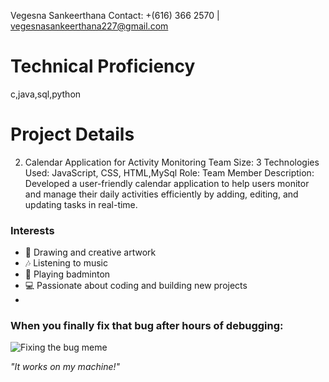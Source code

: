 Vegesna Sankeerthana
Contact: +(616) 366 2570 | vegesnasankeerthana227@gmail.com

# Technical Proficiency
c,java,sql,python

# Project Details
2. Calendar Application for Activity Monitoring
Team Size: 3
Technologies Used: JavaScript, CSS, HTML,MySql
Role: Team Member
Description: Developed a user-friendly calendar application to help users monitor and manage their daily activities efficiently by adding, editing, and updating tasks in real-time.

### Interests

- 🎨 Drawing and creative artwork
- 🎶 Listening to music
- 🏸 Playing badminton
- 💻 Passionate about coding and building new projects
- 
### When you finally fix that bug after hours of debugging:
![Fixing the bug meme](https://i.imgur.com/YOubfq3.jpg)

*"It works on my machine!"*

